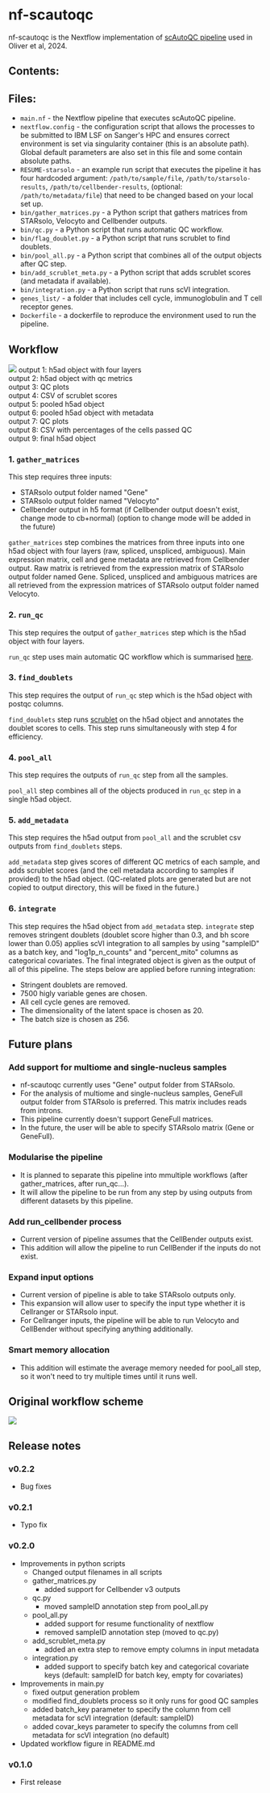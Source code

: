 # nf-scautoqc

nf-scautoqc is the Nextflow implementation of [scAutoQC pipeline](https://teichlab.github.io/sctk/notebooks/automatic_qc.html) used in Oliver et al, 2024. 

## Contents:

## Files:
* `main.nf` - the Nextflow pipeline that executes scAutoQC pipeline.
* `nextflow.config` - the configuration script that allows the processes to be submitted to IBM LSF on Sanger's HPC and ensures correct environment is set via singularity container (this is an absolute path). Global default parameters are also set in this file and some contain absolute paths.
* `RESUME-starsolo` - an example run script that executes the pipeline it has four hardcoded argument: `/path/to/sample/file`, `/path/to/starsolo-results`, `/path/to/cellbender-results`, (optional: `/path/to/metadata/file`) that need to be changed based on your local set up.
* `bin/gather_matrices.py` - a Python script that gathers matrices from STARsolo, Velocyto and Cellbender outputs.
* `bin/qc.py` - a Python script that runs automatic QC workflow.
* `bin/flag_doublet.py` - a Python script that runs scrublet to find doublets.
* `bin/pool_all.py` - a Python script that combines all of the output objects after QC step.
* `bin/add_scrublet_meta.py` - a Python script that adds scrublet scores (and metadata if available).
* `bin/integration.py` - a Python script that runs scVI integration.
* `genes_list/` - a folder that includes cell cycle, immunoglobulin and T cell receptor genes.
* `Dockerfile` - a dockerfile to reproduce the environment used to run the pipeline.

## Workflow

![](scautoqc-diagram.png)
output 1: h5ad object with four layers  
output 2: h5ad object with qc metrics  
output 3: QC plots  
output 4: CSV of scrublet scores  
output 5: pooled h5ad object  
output 6: pooled h5ad object with metadata  
output 7: QC plots  
output 8: CSV with percentages of the cells passed QC  
output 9: final h5ad object

### 1. `gather_matrices`  

This step requires three inputs: 
* STARsolo output folder named "Gene"
* STARsolo output folder named "Velocyto"
* Cellbender output in h5 format (if Cellbender output doesn't exist, change mode to cb+normal) (option to change mode will be added in the future)  

`gather_matrices` step combines the matrices from three inputs into one h5ad object with four layers (raw, spliced, unspliced, ambiguous). Main expression matrix, cell and gene metadata are retrieved from Cellbender output. Raw matrix is retrieved from the expression matrix of STARsolo output folder named Gene. Spliced, unspliced and ambiguous matrices are all retrieved from the expression matrices of STARsolo output folder named Velocyto.

### 2. `run_qc`

This step requires the output of `gather_matrices` step which is the h5ad object with four layers.  

`run_qc` step uses main automatic QC workflow which is summarised [here](https://teichlab.github.io/sctk/notebooks/automatic_qc.html).

### 3. `find_doublets`  

This step requires the output of `run_qc` step which is the h5ad object with postqc columns.  

`find_doublets` step runs [scrublet](https://github.com/swolock/scrublet) on the h5ad object and annotates the doublet scores to cells. This step runs simultaneously with step 4 for efficiency.

### 4. `pool_all`  

This step requires the outputs of `run_qc` step from all the samples.  

`pool_all` step combines all of the objects produced in `run_qc` step in a single h5ad object.

### 5. `add_metadata`  

This step requires the h5ad output from `pool_all` and the scrublet csv outputs from `find_doublets` steps.  

`add_metadata` step gives scores of different QC metrics of each sample, and adds scrublet scores (and the cell metadata according to samples if provided) to the h5ad object. (QC-related plots are generated but are not copied to output directory, this will be fixed in the future.)  

### 6. `integrate`  

This step requires the h5ad object from `add_metadata` step.
`integrate` step removes stringent doublets (doublet score higher than 0.3, and bh score lower than 0.05) applies scVI integration to all samples by using "sampleID" as a batch key, and "log1p_n_counts" and "percent_mito" columns as categorical covariates. The final integrated object is given as the output of all of this pipeline. The steps below are applied before running integration:  
* Stringent doublets are removed.  
* 7500 higly variable genes are chosen.  
* All cell cycle genes are removed.  
* The dimensionality of the latent space is chosen as 20.
* The batch size is chosen as 256.

## Future plans

### Add support for multiome and single-nucleus samples

* nf-scautoqc currently uses "Gene" output folder from STARsolo.
* For the analysis of multiome and single-nucleus samples, GeneFull output folder from STARsolo is preferred. This matrix includes reads from introns.
* This pipeline currently doesn't support GeneFull matrices.
* In the future, the user will be able to specify STARsolo matrix (Gene or GeneFull).

### Modularise the pipeline

* It is planned to separate this pipeline into mmultiple workflows (after gather_matrices, after run_qc…).
* It will allow the pipeline to be run from any step by using outputs from different datasets by this pipeline.

### Add run_cellbender process

* Current version of pipeline assumes that the CellBender outputs exist. 
* This addition will allow the pipeline to run CellBender if the inputs do not exist.

### Expand input options

* Current version of pipeline is able to take STARsolo outputs only.
* This expansion will allow user to specify the input type whether it is Cellranger or STARsolo input.
* For Cellranger inputs, the pipeline will be able to run Velocyto and CellBender without specifying anything additionally.

### Smart memory allocation

* This addition will estimate the average memory needed for pool_all step, so it won't need to try multiple times until it runs well.


## Original workflow scheme

![](scautoqc-original-diagram.png)

## Release notes

### v0.2.2
* Bug fixes

### v0.2.1
* Typo fix

### v0.2.0
* Improvements in python scripts
  * Changed output filenames in all scripts
  * gather_matrices.py
    - added support for Cellbender v3 outputs
  * qc.py
    - moved sampleID annotation step from pool_all.py
  * pool_all.py
    - added support for resume functionality of nextflow
    - removed sampleID annotation step (moved to qc.py)
  * add_scrublet_meta.py
    - added an extra step to remove empty columns in input metadata
  * integration.py
    - added support to specify batch key and categorical covariate keys (default: sampleID for batch key, empty for covariates)
* Improvements in main.py
  * fixed output generation problem
  * modified find_doublets process so it only runs for good QC samples
  * added batch_key parameter to specify the column from cell metadata for scVI integration (default: sampleID)
  * added covar_keys parameter to specify the columns from cell metadata for scVI integration (no default)
* Updated workflow figure in README.md

### v0.1.0
* First release